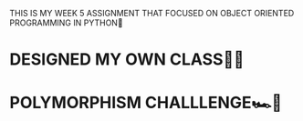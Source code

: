 THIS IS MY WEEK 5 ASSIGNMENT THAT FOCUSED ON OBJECT ORIENTED PROGRAMMING IN PYTHON🐍


# DESIGNED MY OWN CLASS📳🤙





# POLYMORPHISM  CHALLLENGE🏎️🚗
